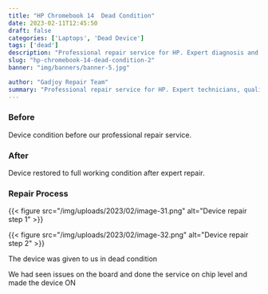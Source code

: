 ```yaml
---
title: "HP Chromebook 14  Dead Condition"
date: 2023-02-11T12:45:50
draft: false
categories: ['Laptops', 'Dead Device']
tags: ['dead']
description: "Professional repair service for HP. Expert diagnosis and quality repairs in Bangalore."
slug: "hp-chromebook-14-dead-condition-2"
banner: "img/banners/banner-5.jpg"

author: "Gadjoy Repair Team"
summary: "Professional repair service for HP. Expert technicians, quality parts, warranty included."
---
```



### Before

Device condition before our professional repair service.

### After

Device restored to full working condition after expert repair.

### Repair Process

{{< figure src="/img/uploads/2023/02/image-31.png" alt="Device repair step 1" >}}

{{< figure src="/img/uploads/2023/02/image-32.png" alt="Device repair step 2" >}}


The device was given to us in dead condition

We had seen issues on the board and done the service on chip level and made the device ON